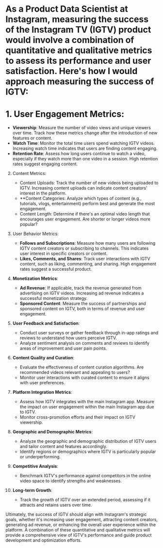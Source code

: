# As a Product Data Scientist at Instagram, measuring the success of the Instagram TV (IGTV) product would involve a combination of quantitative and qualitative metrics to assess its performance and user satisfaction. Here's how I would approach measuring the success of IGTV:

# 1. User Engagement Metrics:
   - **Viewership**: Measure the number of video views and unique viewers over time. Track how these metrics change after the introduction of new features or content.
   - **Watch Time**: Monitor the total time users spend watching IGTV videos. Increasing watch time indicates that users are finding content engaging.
   - **Retention Rate**: Assess how long users continue to watch a video, especially if they watch more than one video in a session. High retention rates suggest engaging content.

2. Content Metrics:
   - Content Uploads: Track the number of new videos being uploaded to IGTV. Increasing content uploads can indicate content creators' interest in the platform.
   - **Content Categories: Analyze which types of content (e.g., tutorials, vlogs, entertainment) perform best and generate the most engagement.
   - Content Length: Determine if there's an optimal video length that encourages user engagement. Are shorter or longer videos more popular?

3. User Behavior Metrics:
   - **Follows and Subscriptions**: Measure how many users are following IGTV content creators or subscribing to channels. This indicates user interest in specific creators or content.
   - **Likes, Comments, and Shares**: Track user interactions with IGTV content, such as liking, commenting, and sharing. High engagement rates suggest a successful product.

4. **Monetization Metrics**:
   - **Ad Revenue**: If applicable, track the revenue generated from advertising on IGTV videos. Increasing ad revenue indicates a successful monetization strategy.
   - **Sponsored Content**: Measure the success of partnerships and sponsored content on IGTV, both in terms of revenue and user engagement.

5. **User Feedback and Satisfaction**:
   - Conduct user surveys or gather feedback through in-app ratings and reviews to understand how users perceive IGTV.
   - Analyze sentiment analysis on comments and reviews to identify areas of improvement and user pain points.

6. **Content Quality and Curation**:
   - Evaluate the effectiveness of content curation algorithms. Are recommended videos relevant and appealing to users?
   - Monitor user interactions with curated content to ensure it aligns with user preferences.

7. **Platform Integration Metrics**:
   - Assess how IGTV integrates with the main Instagram app. Measure the impact on user engagement within the main Instagram app due to IGTV.
   - Monitor cross-promotion efforts and their impact on IGTV viewership.

8. **Geographic and Demographic Metrics**:
   - Analyze the geographic and demographic distribution of IGTV users and tailor content and features accordingly.
   - Identify regions or demographics where IGTV is particularly popular or underperforming.

9. **Competitive Analysis**:
   - Benchmark IGTV's performance against competitors in the online video space to identify strengths and weaknesses.

10. **Long-term Growth**:
    - Track the growth of IGTV over an extended period, assessing if it attracts and retains users over time.

Ultimately, the success of IGTV should align with Instagram's strategic goals, whether it's increasing user engagement, attracting content creators, generating ad revenue, or enhancing the overall user experience within the platform. A combination of these quantitative and qualitative metrics will provide a comprehensive view of IGTV's performance and guide product development and optimization efforts.
